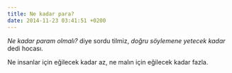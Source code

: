 ```yaml
---
title: Ne kadar para?
date: 2014-11-23 03:41:51 +0200
---
```


*Ne kadar param olmalı?* diye sordu tilmiz, *doğru söylemene yetecek
kadar* dedi hocası.

Ne insanlar için eğilecek kadar az, ne malın için eğilecek kadar fazla.
